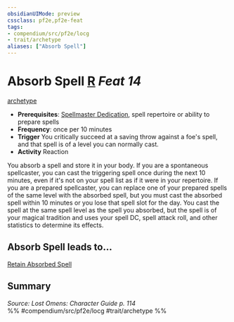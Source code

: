 ```yaml
---
obsidianUIMode: preview
cssclass: pf2e,pf2e-feat
tags:
- compendium/src/pf2e/locg
- trait/archetype
aliases: ["Absorb Spell"]
---
```

# Absorb Spell  [R](../../Rules/core-rulebook/chapter-9-playing-the-game.md#Actions "Reaction") *Feat 14*  
[archetype](../../Rules/traits/archetype.md)  

- **Prerequisites**: [Spellmaster Dedication](spellmaster-dedication-locg.md), spell repertoire or ability to prepare spells
- **Frequency**: once per 10 minutes
- **Trigger** You critically succeed at a saving throw against a foe's spell, and that spell is of a level you can normally cast.
- **Activity** Reaction

You absorb a spell and store it in your body. If you are a spontaneous spellcaster, you can cast the triggering spell once during the next 10 minutes, even if it's not on your spell list as if it were in your repertoire. If you are a prepared spellcaster, you can replace one of your prepared spells of the same level with the absorbed spell, but you must cast the absorbed spell within 10 minutes or you lose that spell slot for the day. You cast the spell at the same spell level as the spell you absorbed, but the spell is of your magical tradition and uses your spell DC, spell attack roll, and other statistics to determine its effects.

## Absorb Spell leads to...

[Retain Absorbed Spell](retain-absorbed-spell-lopsg.md)

## Summary

*Source: Lost Omens: Character Guide p. 114*  
%% #compendium/src/pf2e/locg #trait/archetype %%